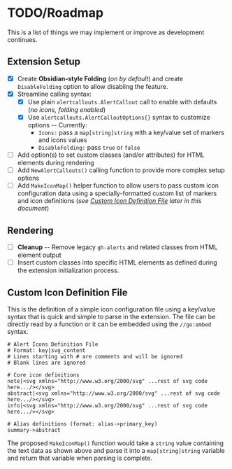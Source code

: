 # TODO/Roadmap

This is a list of things we may implement or improve as development continues.

## Extension Setup

- [x] Create **Obsidian-style Folding** (*on by default*) and create `DisableFolding` option to allow disabling the feature.
- [x] Streamline calling syntax:
  - [x] Use plain `alertcallouts.AlertCallout` call to enable with defaults (*no icons, folding enabled*)
  - [x] Use `alertcallouts.AlertCalloutOptions{}` syntax to customize options -- Currently:
    - `Icons:` pass a `map[string]string` with a key/value set of markers and icons values
    - `DisableFolding:` pass `true` or `false`
- [ ] Add option(s) to set custom classes (and/or attributes) for HTML elements during rendering
- [ ] Add `NewAlertCallouts()` calling function to provide more complex setup options
- [ ] Add `MakeIconMap()` helper function to allow users to pass custom icon configuration data using a specially-formatted custom list of markers and icon definitions (*see [Custom Icon Definition File](#custom-icon-definition-file) later in this document*)

## Rendering

- [ ] **Cleanup** -- Remove legacy `gh-alerts` and related classes from HTML element output
- [ ] Insert custom classes into specific HTML elements as defined during the extension initialization process.

## Custom Icon Definition File

This is the definition of a simple icon configuration file using a key/value syntax that is quick and simple to parse in the extension. The file can be directly read by a function or it can be embedded using the `//go:embed` syntax.

```properties
# Alert Icons Definition File
# Format: key|svg_content
# Lines starting with # are comments and will be ignored
# Blank lines are ignored

# Core icon definitions
note|<svg xmlns="http://www.w3.org/2000/svg" ...rest of svg code here.../></svg>
abstract|<svg xmlns="http://www.w3.org/2000/svg" ...rest of svg code here.../></svg>
info|<svg xmlns="http://www.w3.org/2000/svg" ...rest of svg code here.../></svg>

# Alias definitions (format: alias->primary_key)
summary->abstract
```

The proposed `MakeIconMap()` function would take a `string` value containing the text data as shown above and parse it into a `map[string]string` variable and return that variable when parsing is complete.
